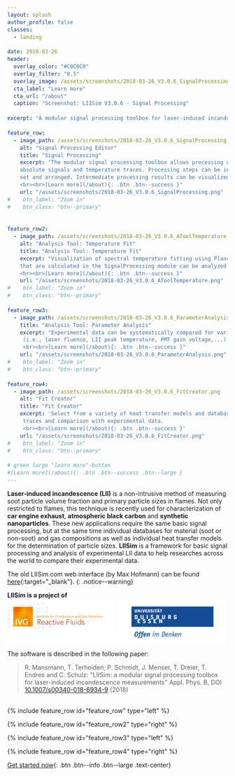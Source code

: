 ```yaml
---
layout: splash
author_profile: false                                                                                             
classes:
  - landing

date: 2018-03-26
header:
  overlay_color: "#C0C0C0"
  overlay_filter: "0.5"
  overlay_image: /assets/screenshots/2018-03-26_V3.0.6_SignalProcessing.png
  cta_label: "Learn more"
  cta_url: "/about"
  caption: "Screenshot: LIISim V3.0.6 - Signal Processing"
  
excerpt: "A modular signal processing toolbox for laser-induced incandescence (LII) measurements"

feature_row:
  - image_path: /assets/screenshots/2018-03-26_V3.0.6_SignalProcessing.png
    alt: "Signal Processing Editor"
    title: "Signal Processing"
    excerpt: "The modular signal processing toolbox allows processing of raw signals, 
    absolute signals and temperature traces. Processing steps can be individually 
    set and arranged. Intermediate processing results can be visualized and analyzed with various plot tools.
    <br><br>[Learn more](/about){: .btn .btn--success }"
    url: "/assets/screenshots/2018-03-26_V3.0.6_SignalProcessing.png"
#    btn_label: "Zoom in"
#    btn_class: "btn--primary"


feature_row2:    
  - image_path: /assets/screenshots/2018-03-26_V3.0.6_AToolTemperature.png
    alt: "Analysis Tool: Temperature Fit"
    title: "Analysis Tool: Temperature Fit"
    excerpt: "Visualization of spectral temperature fitting using Planck's law. Temperature traces
    that are calculated in the SignalProcessing module can be analyzed and all fitting iterations can be visualized.
    <br><br>[Learn more](/about){: .btn .btn--success }"    
    url: "/assets/screenshots/2018-03-26_V3.0.6_AToolTemperature.png"
#    btn_label: "Zoom in"
#    btn_class: "btn--primary"

feature_row3:        
  - image_path: /assets/screenshots/2018-03-26_V3.0.6_ParameterAnalysis.png
    title: "Analysis Tool: Parameter Analysis"
    excerpt: "Experimental data can be systematically compared for various parameters
     (i.e., laser fluence, LII peak temperature, PMT gain voltage,...).
     <br><br>[Learn more](/about){: .btn .btn--success }"                                                        
    url: "/assets/screenshots/2018-03-26_V3.0.6_ParameterAnalysis.png"
#    btn_label: "Zoom in"
#    btn_class: "btn--primary"
    
feature_row4:
  - image_path: /assets/screenshots/2018-03-26_V3.0.6_FitCreator.png
    alt: "Fit Creator"
    title: "Fit Creator"
    excerpt: 'Select from a variety of heat transfer models and databases for simulation of LII signal
     traces and comparison with experimental data.
     <br><br>[Learn more](/about){: .btn .btn--success }'                                                                        
    url: "/assets/screenshots/2018-03-26_V3.0.6_FitCreator.png"
#    btn_label: "Zoom in"
#    btn_class: "btn--primary"

# green large "learn more"-button
#[Learn more](/about){: .btn .btn--success .btn--large }
---
```

                          
**Laser-induced incandescence (LII)** is a non-intrusive method of measuring 
soot particle volume fraction and primary particle sizes in flames.
Not only restricted to flames, this technique is recently used for characterization
 of **car engine exhaust**, **atmospheric black carbon** and **synthetic 
nanoparticles**. These new applications require the same basic signal processing, 
but at the same time individual databases for material (soot or non-soot) and 
gas compositions as well as individual heat transfer models for the 
determination of particle sizes. **LIISim** is a framework for basic signal processing 
and analysis of experimental LII data to help researches across the world to compare their 
experimental data. 
                  
The old LIISim.com web interface (by Max Hofmann) can be found [here](http://web.liisim.com/){:target="_blank"}. 
{: .notice--warning}             
                                      
**LIISim is a project of** <br>
<a href="http://www.uni-due.de/ivg/rf" target="_blank"><img src="/assets/logos/IVG-Reactive-Fluids.png"
alt="Institute for Combustion and Gas Dynamics - Reactive Fluids" style="height:100px"></a>
<a href="http://www.uni-due.de" target="_blank"><img src="/assets/logos/logo_UDE.png"
alt="University of Duisburg-Essen" style="height:100px"></a>
                                                                   
The software is described in the following paper:                                                                   
> R. Mansmann, T. Terheiden, P. Schmidt, J. Menser, T. Dreier, T. Endres and C. Schulz: \"LIISim: a modular signal processing toolbox for laser-induced incandescence measurements\"
> Appl. Phys. B, DOI <a href="https://doi.org/10.1007/s00340-018-6934-9" target="_blank">10.1007/s00340-018-6934-9</a> (2018)                 
<br> 
{% include feature_row id="feature_row" type="left" %}

{% include feature_row id="feature_row2" type="right" %}

{% include feature_row id="feature_row3" type="left" %}

{% include feature_row id="feature_row4" type="right" %}                


[Get started now](/about){: .btn .btn--info .btn--large .text-center}